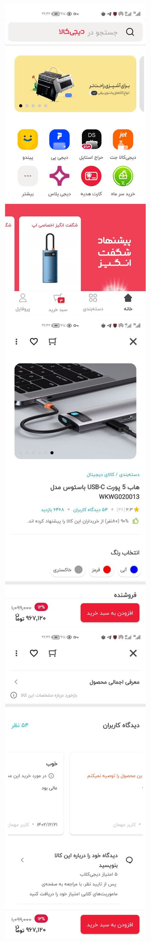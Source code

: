 ![alt text](app/src/main/res/drawable/3.jpg)
![alt text](app/src/main/res/drawable/2.jpg)
![alt text](app/src/main/res/drawable/1.jpg)
